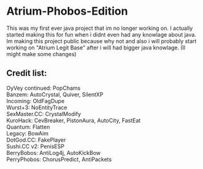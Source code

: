 # Atrium-Phobos-Edition
This was my first ever java project that im no longer working on. I actually started making this for fun when i didnt even had any knowlage about java. Im making this project public because why not and also i will probably start working on "Atrium Legit Base" after i will had bigger java knowlage. (Il might make some changes)

Credit list:
-----------------------------------------------------
OyVey continued: PopChams <br />
Banzem: AutoCrystal, Quiver, SilentXP <br />
Incoming: OldFagDupe <br />
Wurst+3: NoEntityTrace <br />
SexMaster.CC: CrystalModify <br />
KuroHack: CevBreaker, PistonAura, AutoCity, FastEat <br />
Quantum: Flatten <br />
Legacy: BowAim <br />
DotGod.CC: FakePlayer <br />
Sushi.CC v2: PenisESP <br />
BerryBobos: AntiLog4j, AutoKickBow <br />
PerryPhobos: ChorusPredict, AntiPackets <br />
